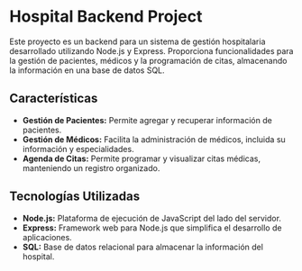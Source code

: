 # Hospital Backend Project

Este proyecto es un backend para un sistema de gestión hospitalaria desarrollado utilizando Node.js y Express. Proporciona funcionalidades para la gestión de pacientes, médicos y la programación de citas, almacenando la información en una base de datos SQL.

## Características

- **Gestión de Pacientes:** Permite agregar y recuperar información de pacientes.
- **Gestión de Médicos:** Facilita la administración de médicos, incluida su información y especialidades.
- **Agenda de Citas:** Permite programar y visualizar citas médicas, manteniendo un registro organizado.

## Tecnologías Utilizadas

- **Node.js:** Plataforma de ejecución de JavaScript del lado del servidor.
- **Express:** Framework web para Node.js que simplifica el desarrollo de aplicaciones.
- **SQL:** Base de datos relacional para almacenar la información del hospital.
